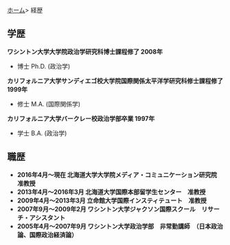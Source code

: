 [ホーム](https://hirosasada.github.io/japanese-home/)> 経歴      
  
## 学歴 
  
**ワシントン大学大学院政治学研究科博士課程修了 2008年**   
- 博士 Ph.D. (政治学)  
  
**カリフォルニア大学サンディエゴ校大学院国際関係太平洋学研究科修士課程修了 1999年**  
- 修士 M.A. (国際関係学)  
  
**カリフォルニア大学バークレー校政治学部卒業 1997年**  
- 学士 B.A. (政治学)  
  
## 職歴  
  
- **2016年4月～現在	北海道大学大学院メディア・コミュニケーション研究院　准教授**  
- **2013年4月～2016年3月	北海道大学国際本部留学生センター　准教授**  
- **2009年4月～2013年3月	立命館大学国際インスティテュート　准教授**  
- **2007年9月～2009年2月	ワシントン大学ジャクソン国際スクール　リサーチ・アシスタント**  
- **2005年4月～2007年9月	ワシントン大学政治学部　非常勤講師　（日本政治論、国際政治経済論）**  
  
